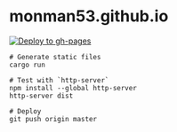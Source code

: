# monman53.github.io

[![Deploy to gh-pages](https://github.com/monman53/monman53.github.io/actions/workflows/main.yml/badge.svg)](https://github.com/monman53/monman53.github.io/actions/workflows/main.yml)

```
# Generate static files
cargo run
 
# Test with `http-server`
npm install --global http-server
http-server dist

# Deploy
git push origin master
```